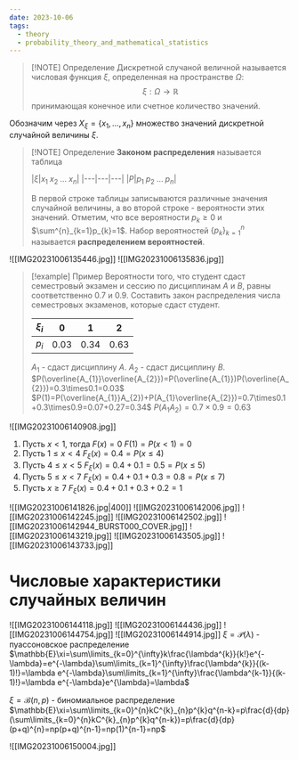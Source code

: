 ```yaml
---
date: 2023-10-06
tags:
  - theory
  - probability_theory_and_mathematical_statistics
---
```

> [!NOTE] Определение
> Дискретной случаной величной называется числовая функция $\xi$, определенная на пространстве $\Omega$:
> $$\xi:\Omega\to \mathbb{R}$$
> принимающая конечное или счетное количество значений.

Обозначим через $X_\xi=\{x_{1},\dots,x_{n}\}$ множество значений дискретной случайной величины $\xi$.

> [!NOTE] Определение
> **Законом распределения** называется таблица
> 
> |$\xi$|$x_1\;x_2\;\dots\;x_n$|
> |---|---|---|
> |$P$|$p_{1}\;p_{2}\;\dots\;p_{n}$|
> 
> В первой строке таблицы записываются различные значения случайной величины, а во второй строке - вероятности этих значений. Отметим, что все вероятности $p_{k}\geq0$ и $\sum^{n}_{k=1}p_{k}=1$. Набор вероятностей $\{p_{k}\}^{n}_{k=1}$ называется **распределением вероятностей**.

![[IMG20231006135446.jpg]]
![[IMG20231006135836.jpg]]


> [!example] Пример
> Вероятности того, что студент сдаст семестровый экзамен и сессию по дисциплинам $A$ и $B$, равны соответственно $0.7$ и $0.9$. Составить закон распределения числа семестровых экзаменов, которые сдаст студент.
> 
> |$\xi_{i}$|0|1|2|
> |---|---|---|---|
> |$p_{i}$|$0.03$|$0.34$|$0.63$|
> 
> $A_{1}$ - сдаст дисциплину $A$.
> $A_{2}$ - сдаст дисциплину $B$.
> $P(\overline{A_{1}}\overline{A_{2}})=P(\overline{A_{1}})P(\overline{A_{2}})=0.3\times0.1=0.03$
>$P(1)=P(\overline{A_{1}}A_{2})+P(A_{1}\overline{A_{2}})=0.7\times0.1+0.3\times0.9=0.07+0.27=0.34$
> $P(A_{1}A_{2})=0.7\times0.9=0.63$
> 

![[IMG20231006140908.jpg]]

1. Пусть $x<1$, тогда $F(x)=0$
   $F(1)=P(x<1)=0$
2. Пусть $1\leq x <4$ $F_{\xi}(x)=0.4=P(x\leq 4)$
3. Пусть $4\leq x< 5$ $F_{\xi}(x)=0.4+0.1=0.5=P(x\leq5)$ 
4. Пусть $5\leq x< 7$ $F_{\xi}(x)=0.4+0.1+0.3=0.8=P(x\leq 7)$
5. Пусть $x\geq7$ $F_{\xi}(x)=0.4+0.1+0.3+0.2=1$

![[IMG20231006141826.jpg|400]]
![[IMG20231006142006.jpg]]
![[IMG20231006142245.jpg]]
![[IMG20231006142502.jpg]]
![[IMG20231006142944_BURST000_COVER.jpg]]
![[IMG20231006143219.jpg]]
![[IMG20231006143505.jpg]]
![[IMG20231006143733.jpg]]

# Числовые характеристики случайных величин
![[IMG20231006144118.jpg]]
![[IMG20231006144436.jpg]]
![[IMG20231006144754.jpg]]
![[IMG20231006144914.jpg]]
$\xi=\mathcal{P}(\lambda)$ - пуассоновское распределение
$\mathbb{E}\xi=\sum\limits_{k=0}^{\infty}k\frac{\lambda^{k}}{k!}e^{-\lambda}=e^{-\lambda}\sum\limits_{k=1}^{\infty}\frac{\lambda^{k}}{(k-1)!}=\lambda e^{-\lambda}\sum\limits_{k=1}^{\infty}\frac{\lambda^{k-1}}{(k-1)!}=\lambda e^{-\lambda}e^{\lambda}=\lambda$

$\xi=\mathcal{B}(n,p)$ - биномиальное распределение
$\mathbb{E}\xi=\sum\limits_{k=0}^{n}kC^{k}_{n}p^{k}q^{n-k}=p\frac{d}{dp}(\sum\limits_{k=0}^{n}kC^{k}_{n}p^{k}q^{n-k})=p\frac{d}{dp}(p+q)^{n}=np(p+q)^{n-1}=np(1)^{n-1}=np$

![[IMG20231006150004.jpg]]
